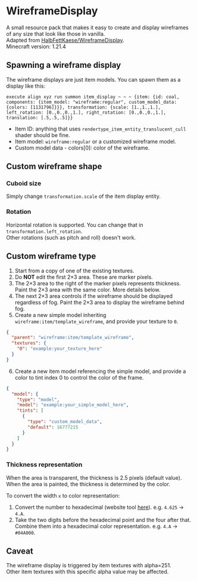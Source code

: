 # WireframeDisplay

A small resource pack that makes it easy to create and display wireframes of any size that look like those in vanilla.  
Adapted from [HalbFettKaese/WireframeDisplay](https://github.com/HalbFettKaese/WireframeDisplay).  
Minecraft version: 1.21.4

## Spawning a wireframe display

The wireframe displays are just item models. You can spawn them as a display like this:

```mcfunction
execute align xyz run summon item_display ~ ~ ~ {item: {id: coal, components: {item_model: "wireframe:regular", custom_model_data: {colors: [1131796]}}}, transformation: {scale: [1.,1.,1.], left_rotation: [0.,0.,0.,1.], right_rotation: [0.,0.,0.,1.], translation: [.5,.5,.5]}}
```

- Item ID: anything that uses `rendertype_item_entity_translucent_cull` shader should be fine.
- Item model: `wireframe:regular` or a customized wireframe model.
- Custom model data - colors\[0\]: color of the wireframe.

## Custom wireframe shape

### Cuboid size

Simply change `transformation.scale` of the item display entity.

### Rotation

Horizontal rotation is supported. You can change that in `transformation.left_rotation`.  
Other rotations (such as pitch and roll) doesn't work.

## Custom wireframe type

1. Start from a copy of one of the existing textures.
2. Do **NOT** edit the first 2×3 area. These are marker pixels.
3. The 2×3 area to the right of the marker pixels represents thickness. Paint the 2×3 area with the same color. More details below.
4. The next 2×3 area controls if the wireframe should be displayed regardless of fog. Paint the 2×3 area to display the wireframe behind fog.
5. Create a new simple model inheriting `wireframe:item/template_wireframe`, and provide your texture to `0`.
```json
{
  "parent": "wireframe:item/template_wireframe",
  "textures": {
    "0": "example:your_texture_here"
  }
}
```
6. Create a new item model referencing the simple model, and provide a color to tint index 0 to control the color of the frame.
```json
{
  "model": {
    "type": "model",
    "model": "example:your_simple_model_here",
    "tints": [
      {
        "type": "custom_model_data",
        "default": 16777215
      }
    ]
  }
}
```

### Thickness representation

When the area is transparent, the thickness is 2.5 pixels (default value).  
When the area is painted, the thickness is determined by the color.

To convert the width `x` to color representation:
1. Convert the number to hexadecimal (website tool [here](https://www.rapidtables.com/convert/number/decimal-to-hex.html)). e.g. `4.625` → `4.A`.
2. Take the two digits before the hexadecimal point and the four after that. Combine them into a hexadecimal color representation. e.g. `4.A` → `#04A000`.

## Caveat

The wireframe display is triggered by item textures with alpha=251.  
Other item textures with this specific alpha value may be affected.
